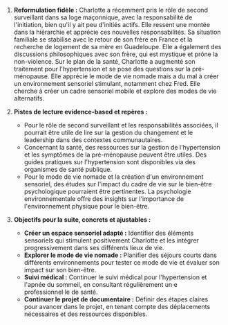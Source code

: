 1) **Reformulation fidèle :**
Charlotte a récemment pris le rôle de second surveillant dans sa loge maçonnique, avec la responsabilité de l'initiation, bien qu'il y ait peu d'initiés actifs. Elle ressent une montée dans la hiérarchie et apprécie ces nouvelles responsabilités. Sa situation familiale se stabilise avec le retour de son frère en France et la recherche de logement de sa mère en Guadeloupe. Elle a également des discussions philosophiques avec son frère, qui est mystique et prône la non-violence. Sur le plan de la santé, Charlotte a augmenté son traitement pour l'hypertension et se pose des questions sur la pré-ménopause. Elle apprécie le mode de vie nomade mais a du mal à créer un environnement sensoriel stimulant, notamment chez Fred. Elle cherche à créer un cadre sensoriel mobile et explore des modes de vie alternatifs.

2) **Pistes de lecture evidence-based et repères :**
   - Pour le rôle de second surveillant et les responsabilités associées, il pourrait être utile de lire sur la gestion du changement et le leadership dans des contextes communautaires.
   - Concernant la santé, des ressources sur la gestion de l'hypertension et les symptômes de la pré-ménopause peuvent être utiles. Des guides pratiques sur l'hypertension sont disponibles via des organismes de santé publique.
   - Pour le mode de vie nomade et la création d'un environnement sensoriel, des études sur l'impact du cadre de vie sur le bien-être psychologique pourraient être pertinentes. La psychologie environnementale offre des insights sur l'importance de l'environnement physique pour le bien-être.

3) **Objectifs pour la suite, concrets et ajustables :**
   - **Créer un espace sensoriel adapté :** Identifier des éléments sensoriels qui stimulent positivement Charlotte et les intégrer progressivement dans ses différents lieux de vie.
   - **Explorer le mode de vie nomade :** Planifier des séjours courts dans différents environnements pour tester ce mode de vie et évaluer son impact sur son bien-être.
   - **Suivi médical :** Continuer le suivi médical pour l'hypertension et l'apnée du sommeil, en consultant régulièrement un·e professionnel·le de santé.
   - **Continuer le projet de documentaire :** Définir des étapes claires pour avancer dans le projet, en tenant compte des déplacements nécessaires et des ressources disponibles.